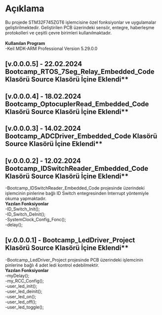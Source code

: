# Açıklama
Bu projede STM32F745ZGT6 işlemcisine özel fonksiyonlar ve uygulamalar geliştirilmektedir. Geliştirilen PCB üzerindeki sensör, entegre, haberleşme protokolleri ve çeşitli çevre birimleri kullanılmaktadır.<br/> <br/>
**Kullanılan Program** <br/> -Keil MDK-ARM Professional Version 5.29.0.0 <br/>
## [v.0.0.0.5] - 22.02.2024 Bootcamp_RTOS_7Seg_Relay_Embedded_Code Klasörü Source Klasörü İçine Eklendi**
## [v.0.0.0.4] - 18.02.2024 Bootcamp_OptocuplerRead_Embedded_Code Klasörü Source Klasörü İçine Eklendi** <br/>
## [v.0.0.0.3] - 14.02.2024 Bootcamp_ADCDriver_Embedded_Code Klasörü Source Klasörü İçine Eklendi** <br/>
## [v.0.0.0.2] - 12.02.2024 Bootcamp_IDSwitchReader_Embedded_Code Klasörü Source Klasörü İçine Eklendi** <br/>
-Bootcamp_IDSwitchReader_Embedded_Code projesinde  üzerindeki işlemcinin pinlerine bağlı ID Switch entegresinden Interrupt yöntemiyle okuma yapmaktadır.  <br/>
**Yazılan Fonksiyonlar** <br/>
-ID_Switch_Init(); <br/>
-ID_Switch_DeInit(); <br/>
-SystemClock_Config_Fonc(); <br/>
-delay(); <br/>

## [v.0.0.0.1] -  Bootcamp_LedDriver_Project Klasörü Source Klasörü İçine Eklendi** <br/>
-Bootcamp_LedDriver_Project projesinde PCB üzerindeki işlemcinin pinlerine bağlı 4 adet ledi kontrol edebilmektir.  <br/>
**Yazılan Fonksiyonlar** <br/>
-myDelay(); <br/>
-my_RCC_Config(); <br/>
-user_led_init(); <br/>
-user_led_deinit(); <br/>
-user_led_on(); <br/>
-user_led_off(); <br/>
-user_led_toggle(); <br/>
